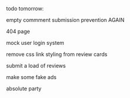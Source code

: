 todo tomorrow:

empty commment submission prevention AGAIN

404 page

mock user login system

remove css link styling from review cards

submit a load of reviews

make some fake ads

absolute party

